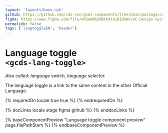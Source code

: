 ```yaml
---
layout: 'layouts/base.njk'
github: https://github.com/cds-snc/gcds-components/tree/main/packages/web/src/components/gcds-lang-toggle
figma: https://www.figma.com/file/mh2maMG2NBtk41k1O1UGHV/GC-Design-System?type=design&node-id=1780-5094&mode=design&t=2my46MmKTAF9hApN-0
permalink: false
tags: ['langtoggleEN', 'header']
---
```


# Language toggle <br>`<gcds-lang-toggle>`

_Also called: language switch, language selector._

The language toggle is a link to the same content in the other Official Language.

{% requiredOn locale true true %}
{% endrequiredOn %}

{% docLinks locale stage figma github %}
{% enddocLinks %}

{% baseComponentPreview "Language toggle component preview" page.filePathStem %}
{% endbaseComponentPreview %}
